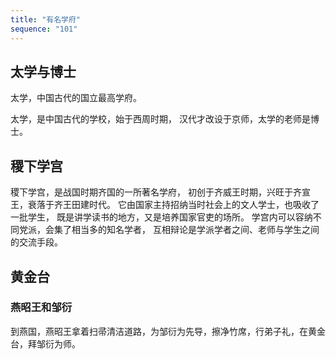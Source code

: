```yaml
---
title: "有名学府"
sequence: "101"
---
```


## 太学与博士

太学，中国古代的国立最高学府。

太学，是中国古代的学校，始于西周时期，
汉代才改设于京师，太学的老师是博士。

## 稷下学宫

稷下学宫，是战国时期齐国的一所著名学府，
初创于齐威王时期，兴旺于齐宣王，衰落于齐王田建时代。
它由国家主持招纳当时社会上的文人学士，也吸收了一批学生，
既是讲学读书的地方，又是培养国家官吏的场所。
学宫内可以容纳不同党派，会集了相当多的知名学者，
互相辩论是学派学者之间、老师与学生之间的交流手段。

## 黄金台

### 燕昭王和邹衍

到燕国，燕昭王拿着扫帚清洁道路，为邹衍为先导，擦净竹席，行弟子礼，在黄金台，拜邹衍为师。
